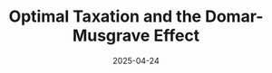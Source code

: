 ---
title: "Optimal Taxation and the Domar-Musgrave Effect"
collection: publications
link: https://arxiv.org/abs/2311.05822
venue: "Accepted at Economic Inquiry"
date: 2025-04-24
tags:
    - macro
coauthor: "Brendan K. Beare"
wpurl: https://arxiv.org/abs/2311.05822
---